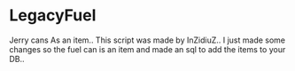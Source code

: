 # LegacyFuel
Jerry cans As an item.. This script was made by InZidiuZ.. I just made some changes so the fuel can is an item and made an sql to add the items to your DB..
